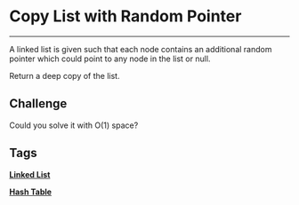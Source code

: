 # Copy List with Random Pointer
-----
A linked list is given such that each node contains an additional random pointer which could point to any node in the list or null.

Return a deep copy of the list.

## Challenge
Could you solve it with O(1) space?

## Tags
**[Linked List](http://www.lintcode.com/tag/linked-list/)**

**[Hash Table](http://www.lintcode.com/tag/hash-table/)**
